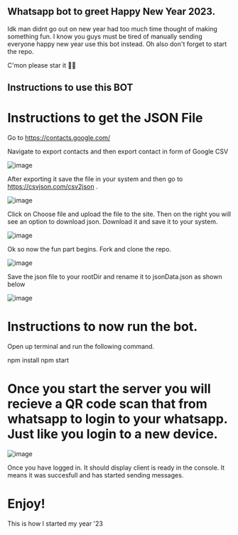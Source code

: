 ## Whatsapp bot to greet Happy New Year 2023.

Idk man didnt go out on new year had too much time thought of making something fun. I know you guys must be tired of manually sending everyone happy new year use this bot instead. Oh also don't forget to start the repo.

C'mon please star it 🥹🥹

## Instructions to use this BOT

# Instructions to get the JSON File

Go to https://contacts.google.com/ 

Navigate to export contacts and then export contact in form of Google CSV

![image](https://user-images.githubusercontent.com/90630641/210153795-8e0902eb-9a99-4b77-a815-e21f4b02b3ac.png)


After exporting it save the file in your system and then go to https://csvjson.com/csv2json .

![image](https://user-images.githubusercontent.com/90630641/210153821-b2b057c5-e8fc-48bd-97c6-96b6d6a435e5.png)

Click on Choose file and upload the file to the site. Then on the right you will see an option to download json. Download it and save it to your system.

![image](https://user-images.githubusercontent.com/90630641/210153848-54a168ad-15ad-4507-bc20-699b5031a893.png)

Ok so now the fun part begins. Fork and clone the repo.

![image](https://user-images.githubusercontent.com/90630641/210153910-d79dd592-4c4c-4083-8ba5-db85d240df33.png)

Save the json file to your rootDir and rename it to jsonData.json as shown below

![image](https://user-images.githubusercontent.com/90630641/210153973-256a5e04-5a4f-40d6-b340-968ab28dc95d.png)


# Instructions to now run the bot.

Open up terminal and run the following command.

npm install
npm start


# Once you start the server you will recieve a QR code scan that from whatsapp to login to your whatsapp. Just like you login to a new device.

![image](https://user-images.githubusercontent.com/90630641/210154099-bf316dab-9c49-4965-9d5e-9babbf737e94.png)


Once you have logged in. It should display client is ready in the console. It means it was succesfull and has started sending messages.


# Enjoy!

This is how I started my year '23

